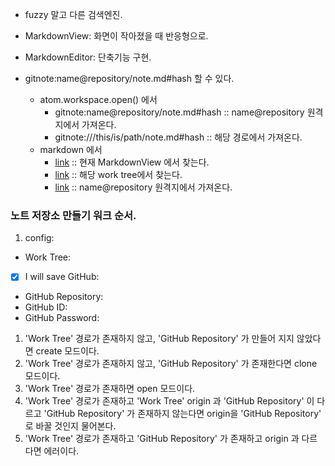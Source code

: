 - fuzzy 말고 다른 검색엔진.

- MarkdownView: 화면이 작아졌을 때 반응형으로.

- MarkdownEditor: 단축기능 구현.

- gitnote:name@repository/note.md#hash 할 수 있다.
  - atom.workspace.open() 에서
    - gitnote:name@repository/note.md#hash :: name@repository 원격지에서 가져온다.
    - gitnote:///this/is/path/note.md#hash :: 해당 경로에서 가져온다.
  - markdown 에서
    - [link](#hash) :: 현재 MarkdownView 에서 찾는다.
    - [link](gitnote:///note.md#hash) :: 해당 work tree에서 찾는다.
    - [link](gitnote:name@repository/note.md#hash) :: name@repository 원격지에서 가져온다.

### 노트 저장소 만들기 워크 순서.
1. config:
  - Work Tree:
  - [x] I will save GitHub:
  - GitHub Repository:
  - GitHub ID:
  - GitHub Password:
1. 'Work Tree' 경로가 존재하지 않고, 'GitHub Repository' 가 만들어 지지 않았다면 create 모드이다.
1. 'Work Tree' 경로가 존재하지 않고, 'GitHub Repository' 가 존재한다면 clone 모드이다.
1. 'Work Tree' 경로가 존재하면 open 모드이다.
1. 'Work Tree' 경로가 존재하고 'Work Tree' origin 과 'GitHub Repository' 이 다르고 'GitHub Repository' 가 존재하지 않는다면 origin을 'GitHub Repository' 로 바꿀 것인지 물어본다.
1. 'Work Tree' 경로가 존재하고 'GitHub Repository' 가 존재하고 origin 과 다르다면 에러이다.
